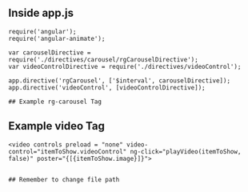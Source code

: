 ## Inside app.js
```
require('angular');
require('angular-animate');

var carouselDirective = require('./directives/carousel/rgCarouselDirective');
var videoControlDirective = require('./directives/videoControl');

app.directive('rgCarousel', ['$interval', carouselDirective]);
app.directive('videoControl', [videoControlDirective]);

## Example rg-carousel Tag  
```
<rg-carousel category="all" autoscroll="6000" bullets arrows></rg-carousel>

## Example video Tag
```
<video controls preload = "none" video-control="itemToShow.videoControl" ng-click="playVideo(itemToShow, false)" poster="{[{itemToShow.image}]}">


## Remember to change file path  
```